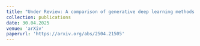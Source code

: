 ```yaml
---
title: "Under Review: A comparison of generative deep learning methods for multivariate angular simulation (joint with J. B. Wessel (Lead Author) and E. S. Simpson)"
collection: publications
date: 30.04.2025
venue: 'arXiv'
paperurl: 'https://arxiv.org/abs/2504.21505'
---
```

